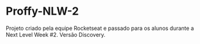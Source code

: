 # Proffy-NLW-2
Projeto criado pela equipe Rocketseat e passado para os alunos durante a Next Level Week #2. Versão Discovery.
